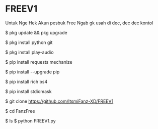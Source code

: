 # FREEV1

Untuk Nge Hek Akun pesbuk Free Ngab gk usah di dec, dec dec kontol

$ pkg update && pkg upgrade

$ pkg install python git

$ pkg install play-audio

$ pip install requests mechanize

$ pip install --upgrade pip

$ pip install rich bs4

$ pip install stdiomask

$ git clone https://github.com/ItsmiFanz-XD/FREEV1

$ cd FanzFree

$ ls $ python FREEV1.py
